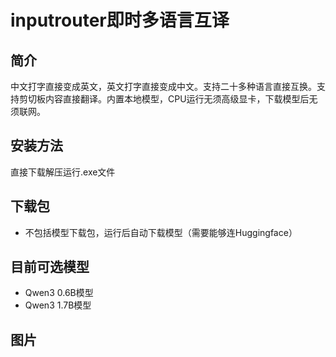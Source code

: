 # inputrouter即时多语言互译
## 简介
中文打字直接变成英文，英文打字直接变成中文。支持二十多种语言直接互换。支持剪切板内容直接翻译。内置本地模型，CPU运行无须高级显卡，下载模型后无须联网。
## 安装方法
直接下载解压运行.exe文件
## 下载包
- 不包括模型下载包，运行后自动下载模型（需要能够连Huggingface）
## 目前可选模型
- Qwen3 0.6B模型
- Qwen3 1.7B模型
## 图片

